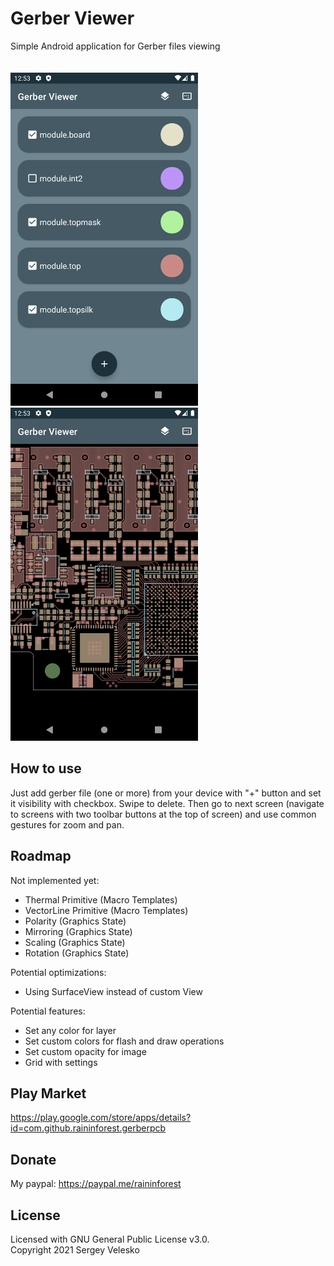 # Gerber Viewer
Simple Android application for Gerber files viewing<br/><br/><br/>
<img src="https://github.com/raininforest/gerber-pcb-android/raw/develop/screenshots/start_screen.png" alt="" width="300" height="533">
<img src="https://github.com/raininforest/gerber-pcb-android/raw/develop/screenshots/image_screen.png" alt="" width="300" height="533">
<br/>

## How to use
Just add gerber file (one or more) from your device with "+" button and set it visibility with checkbox. Swipe to delete. Then go to next screen (navigate to screens with two toolbar buttons at the top of screen) and use common gestures for zoom and pan.

## Roadmap
Not implemented yet:
- Thermal Primitive (Macro Templates)<br/>
- VectorLine Primitive (Macro Templates)<br/>
- Polarity (Graphics State)<br/>
- Mirroring (Graphics State)<br/>
- Scaling (Graphics State)<br/>
- Rotation (Graphics State)<br/>

Potential optimizations:
- Using SurfaceView instead of custom View<br/>

Potential features:
- Set any color for layer<br/>
- Set custom colors for flash and draw operations<br/>
- Set custom opacity for image<br/>
- Grid with settings<br/>

## Play Market
https://play.google.com/store/apps/details?id=com.github.raininforest.gerberpcb

## Donate
My paypal: https://paypal.me/raininforest

## License
Licensed with GNU General Public License v3.0.<br/>
Copyright 2021 Sergey Velesko
